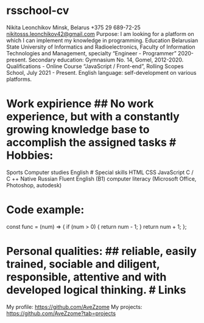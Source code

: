 # rsschool-cv
Nikita Leonchikov
Minsk, Belarus
+375 29 689-72-25
nikitosss.leonchikov42@gmail.com
Purpose:
I am looking for a platform on which I can implement my knowledge in programming.
Education
Belarusian State University of Informatics and Radioelectronics, Faculty of Information Technologies and Management, specialty “Engineer - Programmer” 2020-present. Secondary education: Gymnasium No. 14, Gomel, 2012-2020. Qualifications - Online Course “JavaScript / Front-end”, Rolling Scopes School, July 2021 - Present. English language: self-development on various platforms.
# Work expirience ## No work experience, but with a constantly growing knowledge base to accomplish the assigned tasks # Hobbies:

Sports
Computer studies
English # Special skills
HTML
CSS
JavaScript
C / C ++
Native Russian
Fluent English (B1)
computer literacy (Microsoft Office, Photoshop, autodesk)
# Code example:

const func = (num) => {
if (num > 0) {
return num - 1;
}
return num + 1;
};
# Personal qualities: ## reliable, easily trained, sociable and diligent, responsible, attentive and with developed logical thinking. # Links

My profile: https://github.com/AveZzome
My projects: https://github.com/AveZzome?tab=projects
